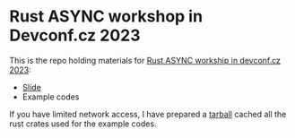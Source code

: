 # Rust ASYNC workshop in Devconf.cz 2023

This is the repo holding materials for
[Rust ASYNC workship in devconf.cz 2023][1]:

 * [Slide][2]
 * Example codes

If you have limited network access, I have prepared a [tarball][3] cached
all the rust crates used for the example codes.

[1]: https://sched.co/1MYog
[2]: slides.pdf
[3]: https://people.redhat.com/fge/demo/rust_async_workshop_2023.tar.xz

